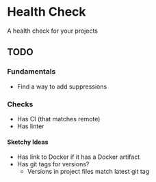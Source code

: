 # Health Check
A health check for your projects

## TODO
### Fundamentals
- Find a way to add suppressions

### Checks
- Has CI (that matches remote)
- Has linter

#### Sketchy Ideas
- Has link to Docker if it has a Docker artifact
- Has git tags for versions?
  - Versions in project files match latest git tag
